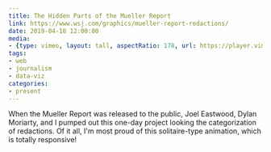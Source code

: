 ```yaml
---
title: The Hidden Parts of the Mueller Report
link: https://www.wsj.com/graphics/mueller-report-redactions/
date: 2019-04-18 12:00:00
media:
- {type: vimeo, layout: tall, aspectRatio: 178, url: https://player.vimeo.com/video/352196986}
tags:
- web
- journalism
- data-viz
categories:
- present
---
```


When the Mueller Report was released to the public, Joel Eastwood, Dylan Moriarty, and I pumped out this one-day project looking the categorization of redactions. Of it all, I'm most proud of this solitaire-type animation, which is totally responsive! 